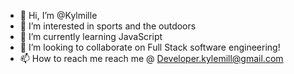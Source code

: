 - 👋 Hi, I’m @Kylmille
- 👀 I’m interested in sports and the outdoors
- 🌱 I’m currently learning JavaScript
- 💞️ I’m looking to collaborate on Full Stack software engineering!
- 📫 How to reach me reach me @ Developer.kylemill@gmail.com

<!---
Kylmille/Kylmille is a ✨ special ✨ repository because its `README.md` (this file) appears on your GitHub profile.
You can click the Preview link to take a look at your changes.
--->
